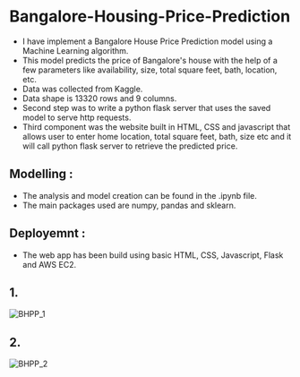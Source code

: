 # Bangalore-Housing-Price-Prediction
- I have implement a Bangalore House Price Prediction model using a Machine Learning algorithm. 
- This model predicts the price of Bangalore's house with the help of a few parameters like availability, size, total square feet, bath, location, etc.
- Data was collected from Kaggle.
- Data shape is 13320 rows and 9 columns.
- Second step was to write a python flask server that uses the saved model to serve http requests.
- Third component was the website built in HTML, CSS and javascript that allows user to enter home location, total square feet, bath, size etc and 
it will call python flask server to retrieve the predicted price.

## Modelling :
- The analysis and model creation can be found in the .ipynb file.
- The main packages used are numpy, pandas and sklearn.

## Deployemnt :

- The web app has been build using basic HTML, CSS, Javascript, Flask and AWS EC2.


## 1.
![BHPP_1](https://user-images.githubusercontent.com/48941870/210172820-27baee63-f5f1-432a-9713-15661eb7579f.png)
## 2.
![BHPP_2](https://user-images.githubusercontent.com/48941870/210172822-036ea1a4-18fd-4be2-9a2f-e0c9f2305e91.png)
